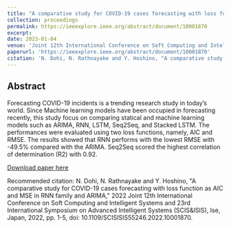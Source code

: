 ```yaml
---
title: "A comparative study for COVID-19 cases forecasting with loss function as AIC and MSE in RNN family and ARIMA"
collection: proceedings
permalink: https://ieeexplore.ieee.org/abstract/document/10001870
excerpt: 
date: 2023-01-04
venue: 'Joint 12th International Conference on Soft Computing and Intelligent Systems and 23rd International Symposium on Advanced Intelligent Systems (SCIS&ISIS)'
paperurl: 'https://ieeexplore.ieee.org/abstract/document/10001870'
citation: 'N. Dohi, N. Rathnayake and Y. Hoshino, "A comparative study for COVID-19 cases forecasting with loss function as AIC and MSE in RNN family and ARIMA," 2022 Joint 12th International Conference on Soft Computing and Intelligent Systems and 23rd International Symposium on Advanced Intelligent Systems (SCIS&ISIS), Ise, Japan, 2022, pp. 1-5, doi: 10.1109/SCISISIS55246.2022.10001870.'
---
```


## Abstract

Forecasting COVID-19 incidents is a trending research study in today’s world. Since Machine learning models have been occupied in forecasting recently, this study focus on comparing statical and machine learning models such as ARIMA, RNN, LSTM, Seq2Seq, and Stacked LSTM. The performances were evaluated using two loss functions, namely, AIC and RMSE. The results showed that RNN performs with the lowest RMSE with -49.5% compared with the ARIMA. Seq2Seq scored the highest correlation of determination (R2) with 0.92.


[Download paper here](https://ieeexplore.ieee.org/abstract/document/10001870)

Recommended citation: N. Dohi, N. Rathnayake and Y. Hoshino, "A comparative study for COVID-19 cases forecasting with loss function as AIC and MSE in RNN family and ARIMA," 2022 Joint 12th International Conference on Soft Computing and Intelligent Systems and 23rd International Symposium on Advanced Intelligent Systems (SCIS&ISIS), Ise, Japan, 2022, pp. 1-5, doi: 10.1109/SCISISIS55246.2022.10001870.
